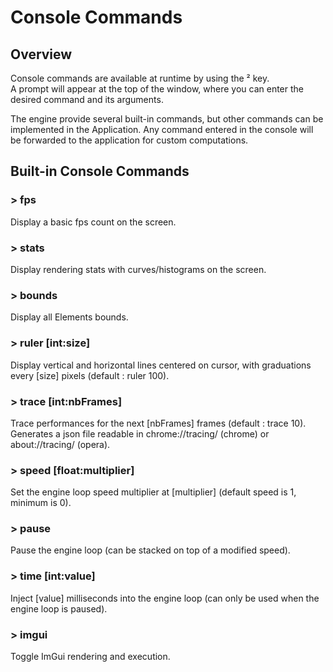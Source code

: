 # Console Commands

## Overview

Console commands are available at runtime by using the ² key.  
A prompt will appear at the top of the window, where you can enter the desired command and its arguments.  

The engine provide several built-in commands, but other commands can be implemented in the Application. Any command entered in the console will be forwarded to the application for custom computations.

## Built-in Console Commands

### > fps
Display a basic fps count on the screen.

### > stats
Display rendering stats with curves/histograms on the screen.

### > bounds
Display all Elements bounds.

### > ruler [int:size]
Display vertical and horizontal lines centered on cursor, with graduations every [size] pixels (default : ruler 100).

### > trace [int:nbFrames]
Trace performances for the next [nbFrames] frames (default : trace 10).  
Generates a json file readable in chrome://tracing/ (chrome) or about://tracing/ (opera).

### > speed [float:multiplier]
Set the engine loop speed multiplier at [multiplier] (default speed is 1, minimum is 0).

### > pause
Pause the engine loop (can be stacked on top of a modified speed).

### > time [int:value]
Inject [value] milliseconds into the engine loop (can only be used when the engine loop is paused).

### > imgui
Toggle ImGui rendering and execution.
